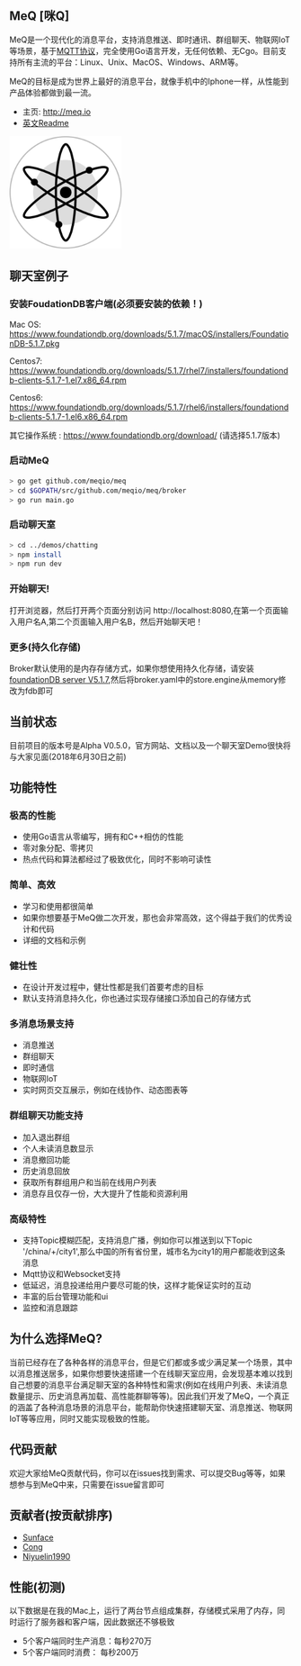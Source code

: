 
MeQ [咪Q]
------------
MeQ是一个现代化的消息平台，支持消息推送、即时通讯、群组聊天、物联网IoT等场景，基于[MQTT协议](https://github.com/meqio/meq/tree/master/proto/mqtt)，完全使用Go语言开发，无任何依赖、无Cgo。目前支持所有主流的平台：Linux、Unix、MacOS、Windows、ARM等。

MeQ的目标是成为世界上最好的消息平台，就像手机中的Iphone一样，从性能到产品体验都做到最一流。


- 主页: http://meq.io
- <a href="Readme.md">英文Readme</a>
<p align="left">
    <a href="http://meq.io">
     <img  width="200" src="./logo.png"></a>
</p>


聊天室例子
------------
### 安装FoudationDB客户端(必须要安装的依赖！)
Mac OS: https://www.foundationdb.org/downloads/5.1.7/macOS/installers/FoundationDB-5.1.7.pkg

Centos7: https://www.foundationdb.org/downloads/5.1.7/rhel7/installers/foundationdb-clients-5.1.7-1.el7.x86_64.rpm

Centos6: https://www.foundationdb.org/downloads/5.1.7/rhel6/installers/foundationdb-clients-5.1.7-1.el6.x86_64.rpm

其它操作系统 : https://www.foundationdb.org/download/  (请选择5.1.7版本)

### 启动MeQ
```bash
> go get github.com/meqio/meq
> cd $GOPATH/src/github.com/meqio/meq/broker
> go run main.go
```

### 启动聊天室
```bash
> cd ../demos/chatting
> npm install
> npm run dev
```
### 开始聊天!
打开浏览器，然后打开两个页面分别访问
http://localhost:8080,在第一个页面输入用户名A,第二个页面输入用户名B，然后开始聊天吧！

### 更多(持久化存储)
Broker默认使用的是内存存储方式，如果你想使用持久化存储，请安装[foundationDB server V5.1.7](https://www.foundationdb.org/download/),然后将broker.yaml中的store.engine从memory修改为fdb即可


当前状态
------------
目前项目的版本号是Alpha V0.5.0，官方网站、文档以及一个聊天室Demo很快将与大家见面(2018年6月30日之前)

功能特性
------------
### 极高的性能
- 使用Go语言从零编写，拥有和C++相仿的性能
- 零对象分配、零拷贝
- 热点代码和算法都经过了极致优化，同时不影响可读性
### 简单、高效
- 学习和使用都很简单
- 如果你想要基于MeQ做二次开发，那也会非常高效，这个得益于我们的优秀设计和代码
- 详细的文档和示例
### 健壮性
- 在设计开发过程中，健壮性都是我们首要考虑的目标
- 默认支持消息持久化，你也通过实现存储接口添加自己的存储方式
### 多消息场景支持
- 消息推送
- 群组聊天
- 即时通信
- 物联网IoT
- 实时网页交互展示，例如在线协作、动态图表等
### 群组聊天功能支持
- 加入退出群组
- 个人未读消息数显示
- 消息撤回功能
- 历史消息回放
- 获取所有群组用户和当前在线用户列表
- 消息存且仅存一份，大大提升了性能和资源利用
### 高级特性
- 支持Topic模糊匹配，支持消息广播，例如你可以推送到以下Topic '/china/+/city1',那么中国的所有省份里，城市名为city1的用户都能收到这条消息
- Mqtt协议和Websocket支持
- 低延迟，消息投递给用户要尽可能的快，这样才能保证实时的互动
- 丰富的后台管理功能和ui
- 监控和消息跟踪

为什么选择MeQ? 
------------
当前已经存在了各种各样的消息平台，但是它们都或多或少满足某一个场景，其中以消息推送居多，如果你想要快速搭建一个在线聊天室应用，会发现基本难以找到自己想要的消息平台满足聊天室的各种特性和需求(例如在线用户列表、未读消息数量提示、历史消息再加载、高性能群聊等等)。因此我们开发了MeQ，一个真正的涵盖了各种消息场景的消息平台，能帮助你快速搭建聊天室、消息推送、物联网IoT等等应用，同时又能实现极致的性能。

代码贡献
------------
欢迎大家给MeQ贡献代码，你可以在issues找到需求、可以提交Bug等等，如果想参与到MeQ中来，只需要在issue留言即可


贡献者(按贡献排序)
------------
- <a href="https://github.com/sunface" target="_blank">Sunface</a> 
- <a href="https://github.com/shaocongcong" target="_blank">Cong</a>
- <a href="https://github.com/niyuelin1990" target="_blank">Niyuelin1990</a>

性能(初测)
-------------
以下数据是在我的Mac上，运行了两台节点组成集群，存储模式采用了内存，同时运行了服务器和客户端，因此数据还不够极致
- 5个客户端同时生产消息：每秒270万
- 5个客户端同时消费： 每秒200万



